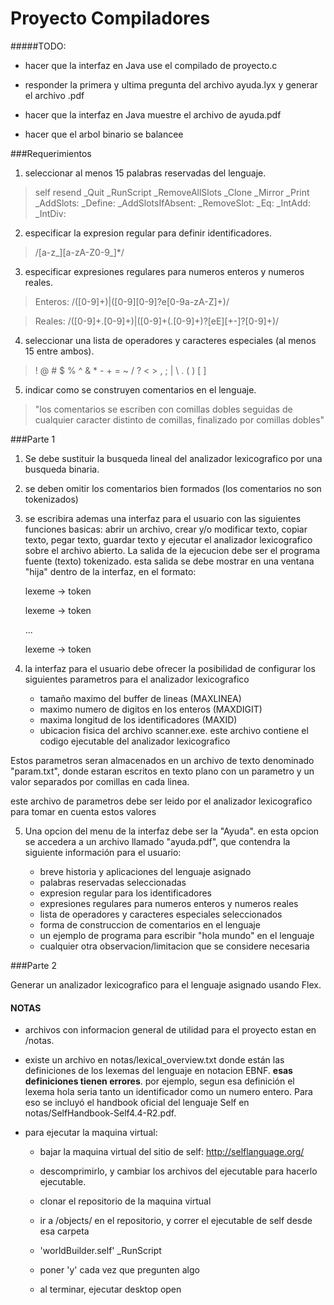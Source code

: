 Proyecto Compiladores
=====================

#####TODO:

* hacer que la interfaz en Java use el compilado de proyecto.c

* responder la primera y ultima pregunta del archivo ayuda.lyx
  y generar el archivo .pdf

* hacer que la interfaz en Java muestre el archivo de ayuda.pdf

* hacer que el arbol binario se balancee

###Requerimientos

1. seleccionar al menos 15 palabras reservadas del lenguaje.

  > self resend _Quit _RunScript _RemoveAllSlots _Clone _Mirror
  > _Print _AddSlots: _Define: _AddSlotsIfAbsent: _RemoveSlot:
  > _Eq: _IntAdd: _IntDiv:
 
2. especificar la expresion regular para definir identificadores.

  > /[a-z_][a-zA-Z0-9_]*/
 
3. especificar expresiones regulares para numeros enteros y numeros reales.

  > Enteros: /([0-9]+)|([0-9][0-9]?e[0-9a-zA-Z]+)/

  > Reales: /([0-9]+\.[0-9]+)|([0-9]+(\.[0-9]+)?[eE][+-]?[0-9]+)/
 
4. seleccionar una lista de operadores y caracteres especiales (al menos 15
entre ambos).

  >  ! @ # $ % ^ & * - + = ~ / ? < > , ; | \ . ( ) [ ] 

5. indicar como se construyen comentarios en el lenguaje.

  > "los comentarios se escriben con comillas dobles seguidas de cualquier
  > caracter distinto de comillas, finalizado por comillas dobles"


###Parte 1

1. Se debe sustituir la busqueda lineal del analizador lexicografico por una
busqueda binaria.

2. se deben omitir los comentarios bien formados (los comentarios no son
tokenizados)

3. se escribira ademas una interfaz para el usuario con las siguientes
funciones basicas: abrir un archivo, crear y/o modificar texto, copiar texto,
pegar texto, guardar texto y ejecutar el analizador lexicografico sobre el
archivo abierto. La salida de la ejecucion debe ser el programa fuente (texto)
tokenizado. esta salida se debe mostrar en una ventana "hija" dentro de la
interfaz, en el formato:

    lexeme -> token

    lexeme -> token

    ...

    lexeme -> token

4. la interfaz para el usuario debe ofrecer la posibilidad de configurar los
siguientes parametros para el analizador lexicografico
	- tamaño maximo del buffer de lineas (MAXLINEA)
    - maximo numero de digitos en los enteros (MAXDIGIT)
    - maxima longitud de los identificadores (MAXID)
    - ubicacion fisica del archivo scanner.exe. este archivo contiene el
    codigo ejecutable del analizador lexicografico

Estos parametros seran almacenados en un archivo de texto denominado
"param.txt", donde estaran escritos en texto plano con un parametro y un valor
separados por comillas en cada linea.

este archivo de parametros debe ser leido por el analizador lexicografico para
tomar en cuenta estos valores

5. Una opcion del menu de la interfaz debe ser la "Ayuda". en esta opcion se
accedera a un archivo llamado "ayuda.pdf", que contendra la siguiente
información para el usuario:

    * breve historia y aplicaciones del lenguaje asignado
    * palabras reservadas seleccionadas
    * expresion regular para los identificadores
    * expresiones regulares para numeros enteros y numeros reales
    * lista de operadores y caracteres especiales seleccionados
    * forma de construccion de comentarios en el lenguaje
    * un ejemplo de programa para escribir "hola mundo" en el lenguaje
    * cualquier otra observacion/limitacion que se considere necesaria


###Parte 2

Generar un analizador lexicografico para el lenguaje asignado usando Flex.


#### NOTAS

* archivos con informacion general de utilidad para el proyecto estan en
  /notas.

* existe un archivo en notas/lexical_overview.txt donde están las definiciones
  de los lexemas del lenguaje en notacion EBNF. **esas definiciones tienen
  errores**. por ejemplo, segun esa definición el lexema hola seria tanto un
  identificador como un numero entero. Para eso se incluyó el handbook oficial
  del lenguaje Self en notas/SelfHandbook-Self4.4-R2.pdf.

* para ejecutar la maquina virtual:

    * bajar la maquina virtual del sitio de self: http://selflanguage.org/

    * descomprimirlo, y cambiar los archivos del ejecutable para hacerlo
      ejecutable.

    * clonar el repositorio de la maquina virtual

    * ir a /objects/ en el repositorio, y correr el ejecutable de self desde
      esa carpeta

    * 'worldBuilder.self' _RunScript

    * poner 'y' cada vez que pregunten algo

    * al terminar, ejecutar desktop open
